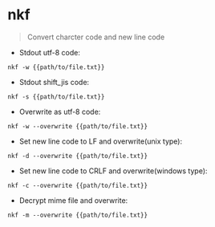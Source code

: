 # nkf

> Convert charcter code and new line code

- Stdout utf-8 code:

`nkf -w {{path/to/file.txt}}`

- Stdout shift_jis code:

`nkf -s {{path/to/file.txt}}`

- Overwrite as utf-8 code:

`nkf -w --overwrite {{path/to/file.txt}}`

- Set new line code to LF and overwrite(unix type):

`nkf -d --overwrite {{path/to/file.txt}}`

- Set new line code to CRLF and overwrite(windows type):

`nkf -c --overwrite {{path/to/file.txt}}`

- Decrypt mime file and overwrite:

`nkf -m --overwrite {{path/to/file.txt}}`
